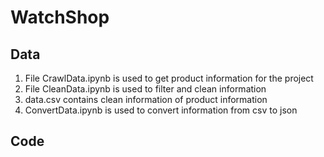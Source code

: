 # WatchShop
## Data
1. File CrawlData.ipynb is used to get product information for the project
2. File CleanData.ipynb is used to filter and clean information
3. data.csv contains clean information of product information
4. ConvertData.ipynb is used to convert information from csv to json
## Code
